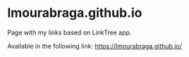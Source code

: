 # lmourabraga.github.io
Page with my links based on LinkTree app.

Available in the following link: https://lmourabraga.github.io/
